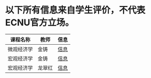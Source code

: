 # 以下所有信息来自学生评价，不代表ECNU官方立场。

| 课程名称| 教师 | 信息 |
|--------|-----|------|
| 微观经济学 | 金铸 | [信息](../Course/wgjjx.md) |
| 宏观经济学 | 金铸 | [信息](../Course/hgjjx.md) |
| 宏观经济学 | 龙翠红 | [信息](../Course/hgjjx2.md) |
